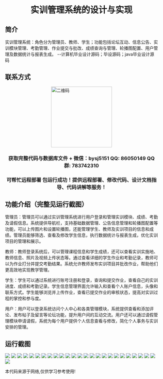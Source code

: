 <p><h1 align="center">实训管理系统的设计与实现</h1></p>

## 简介
实训管理系统：角色分为管理员、教师、学生；功能包括论坛互动、信息公告、实训模块管理、考勤管理、作业提交与批改、成绩查询与管理、轮播图配置、用户管理及数据统计与报表生成。    --计算机毕业设计源码；毕设源码；java毕业设计源码


## 联系方式
<img src="https://bs-1329754181.cos.ap-shanghai.myqcloud.com/wx.jpg" alt="二维码" style="display: block; margin: 0 auto;" width="200px">
<p><h3 align="center">获取完整代码与数据库文件 + 微信：bysj5151 QQ: 86050149 QQ群: 783742310</h3></p>
<p><h3 align="center">可帮忙远程部署 包运行成功！提供远程部署、修改代码、设计文档指导、代码讲解等服务！</h3></p>

## 功能介绍（完整见运行截图）
管理员：管理员可以通过实训管理系统进行用户登录和管理实训模块、成绩、考勤及请假信息。系统提供导航栏，支持基础数据管理、公告信息管理和轮播图配置等功能，可以上传图片和设置轮播图，还能管理学生、教师及实训项目的信息和成绩。管理员能够筛选、查看及修改学生信息，执行数据统计与报表生成，优化实训项目的管理和展示。

教师：教师登录系统后，可以管理课程信息和学生成绩，还可以查看实训实施地、教师信息、照片及视频上传状态等。通过查看详细的学生作业和考勤记录，教师可以为作业打分并提交考勤结果。系统允许教师发布实训项目并批改作业，帮助他们更高效地实现教学管理。

学生：学生可以通过系统进行账号注册和登录，查询和提交作业，查看自己的实训进度、成绩和考勤记录。学生信息管理界面允许输入和查看个人账户信息，头像和联系方式。学生能够浏览并上传作业，查看已提交作业的审核状态，提高对实训过程的掌控和参与度。

用户：用户可以登录系统访问个人中心和各类管理模块，系统提供查看和添加评论、发布帖子及留言等论坛功能，提升用户间的互动交流。用户还可以通过请假管理模块申请请假，系统为每个用户提供个人信息查看与修改，简化个人事务与实训安排的管理。


## 运行截图
![](https://bs-1329754181.cos.ap-shanghai.myqcloud.com/spring/TrainingManagementSystemDesignAndImplementation/img/001.jpg)
![](https://bs-1329754181.cos.ap-shanghai.myqcloud.com/spring/TrainingManagementSystemDesignAndImplementation/img/002.jpg)
![](https://bs-1329754181.cos.ap-shanghai.myqcloud.com/spring/TrainingManagementSystemDesignAndImplementation/img/003.jpg)
![](https://bs-1329754181.cos.ap-shanghai.myqcloud.com/spring/TrainingManagementSystemDesignAndImplementation/img/004.jpg)
![](https://bs-1329754181.cos.ap-shanghai.myqcloud.com/spring/TrainingManagementSystemDesignAndImplementation/img/005.jpg)
![](https://bs-1329754181.cos.ap-shanghai.myqcloud.com/spring/TrainingManagementSystemDesignAndImplementation/img/006.jpg)
![](https://bs-1329754181.cos.ap-shanghai.myqcloud.com/spring/TrainingManagementSystemDesignAndImplementation/img/007.jpg)
![](https://bs-1329754181.cos.ap-shanghai.myqcloud.com/spring/TrainingManagementSystemDesignAndImplementation/img/008.jpg)
![](https://bs-1329754181.cos.ap-shanghai.myqcloud.com/spring/TrainingManagementSystemDesignAndImplementation/img/009.jpg)
![](https://bs-1329754181.cos.ap-shanghai.myqcloud.com/spring/TrainingManagementSystemDesignAndImplementation/img/010.jpg)
![](https://bs-1329754181.cos.ap-shanghai.myqcloud.com/spring/TrainingManagementSystemDesignAndImplementation/img/011.jpg)
![](https://bs-1329754181.cos.ap-shanghai.myqcloud.com/spring/TrainingManagementSystemDesignAndImplementation/img/012.jpg)
![](https://bs-1329754181.cos.ap-shanghai.myqcloud.com/spring/TrainingManagementSystemDesignAndImplementation/img/013.jpg)
![](https://bs-1329754181.cos.ap-shanghai.myqcloud.com/spring/TrainingManagementSystemDesignAndImplementation/img/014.jpg)
![](https://bs-1329754181.cos.ap-shanghai.myqcloud.com/spring/TrainingManagementSystemDesignAndImplementation/img/015.jpg)
![](https://bs-1329754181.cos.ap-shanghai.myqcloud.com/spring/TrainingManagementSystemDesignAndImplementation/img/016.jpg)
![](https://bs-1329754181.cos.ap-shanghai.myqcloud.com/spring/TrainingManagementSystemDesignAndImplementation/img/017.jpg)
![](https://bs-1329754181.cos.ap-shanghai.myqcloud.com/spring/TrainingManagementSystemDesignAndImplementation/img/018.jpg)
![](https://bs-1329754181.cos.ap-shanghai.myqcloud.com/spring/TrainingManagementSystemDesignAndImplementation/img/019.jpg)
![](https://bs-1329754181.cos.ap-shanghai.myqcloud.com/spring/TrainingManagementSystemDesignAndImplementation/img/020.jpg)
![](https://bs-1329754181.cos.ap-shanghai.myqcloud.com/spring/TrainingManagementSystemDesignAndImplementation/img/021.jpg)
![](https://bs-1329754181.cos.ap-shanghai.myqcloud.com/spring/TrainingManagementSystemDesignAndImplementation/img/022.jpg)
![](https://bs-1329754181.cos.ap-shanghai.myqcloud.com/spring/TrainingManagementSystemDesignAndImplementation/img/023.jpg)
![](https://bs-1329754181.cos.ap-shanghai.myqcloud.com/spring/TrainingManagementSystemDesignAndImplementation/img/024.jpg)
![](https://bs-1329754181.cos.ap-shanghai.myqcloud.com/spring/TrainingManagementSystemDesignAndImplementation/img/025.jpg)
![](https://bs-1329754181.cos.ap-shanghai.myqcloud.com/spring/TrainingManagementSystemDesignAndImplementation/img/026.jpg)

<p>本代码来源于网络,仅供学习参考使用!</p>
